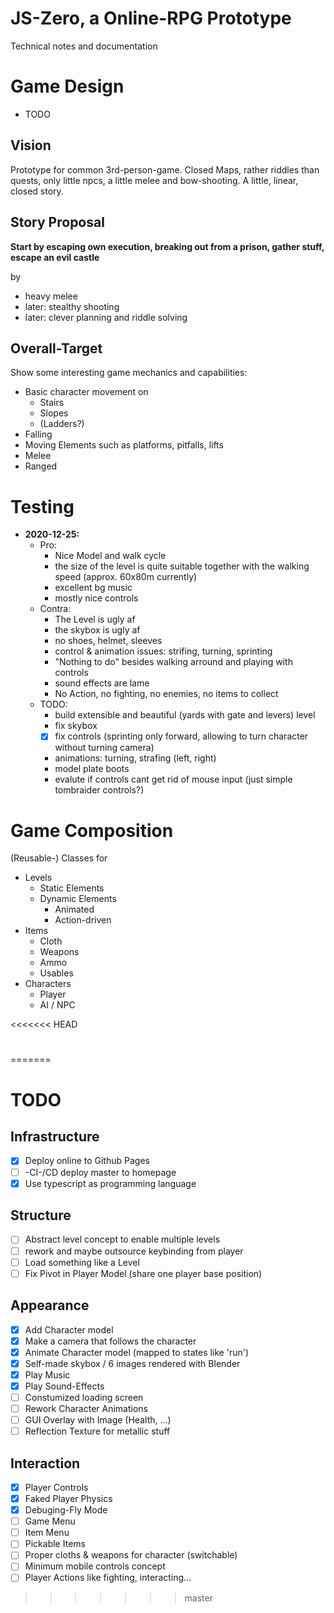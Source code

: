 # JS-Zero, a Online-RPG Prototype
Technical notes and documentation
# Game Design
* TODO

## Vision
Prototype for common 3rd-person-game. Closed Maps, rather riddles than quests, only little npcs, a little melee and bow-shooting. A little, linear, closed story.

## Story Proposal

**Start by escaping own execution, breaking out from a prison, gather stuff, escape an evil castle**

by 
* heavy melee
* later: stealthy shooting
* later: clever planning and riddle solving



## Overall-Target

Show some interesting game mechanics and capabilities: 
* Basic character movement on
    * Stairs
    * Slopes
    * (Ladders?)
* Falling
* Moving Elements such as platforms, pitfalls, lifts
* Melee
* Ranged 




# Testing

* **2020-12-25:** 
    * Pro:
        * Nice Model and walk cycle
        * the size of the level is quite suitable together with the walking speed (approx. 60x80m currently)
        * excellent bg music
        * mostly nice controls
    * Contra:
        * The Level is ugly af
        * the skybox is ugly af
        * no shoes, helmet, sleeves
        * control & animation issues: strifing, turning, sprinting
        * "Nothing to do" besides walking arround and playing with controls
        * sound effects are lame
        * No Action, no fighting, no enemies, no items to collect
    * TODO:
        * build extensible and beautiful (yards with gate and levers) level
        * fix skybox
        * [x] fix controls (sprinting only forward, allowing to turn character without turning camera)
        * animations: turning, strafing (left, right)
        * model plate boots
        * evalute if controls cant get rid of mouse input (just simple tombraider controls?)


# Game Composition

(Reusable-) Classes for
* Levels
    * Static Elements
    * Dynamic Elements
        * Animated
        * Action-driven
* Items
    * Cloth
    * Weapons
    * Ammo
    * Usables
* Characters
    * Player
    * AI / NPC

<<<<<<< HEAD
# 
=======



# TODO

## Infrastructure 
- [X] Deploy online to Github Pages
- [ ] -CI-/CD deploy master to homepage 
- [X] Use typescript as programming language

## Structure
- [ ] Abstract level concept to enable multiple levels
- [ ] rework and maybe outsource keybinding from player
- [ ] Load something like a Level
- [ ] Fix Pivot in Player Model (share one player base position)

## Appearance
- [X] Add Character model
- [x] Make a camera that follows the character
- [X] Animate Character model (mapped to states like 'run')
- [X] Self-made skybox / 6 images rendered with Blender
- [x] Play Music
- [x] Play Sound-Effects
- [ ] Constumized loading screen
- [ ] Rework Character Animations
- [ ] GUI Overlay with Image (Health, ...)
- [ ] Reflection Texture for metallic stuff

## Interaction
- [x] Player Controls 
- [x] Faked Player Physics
- [x] Debuging-Fly Mode
- [ ] Game Menu
- [ ] Item Menu
- [ ] Pickable Items 
- [ ] Proper cloths & weapons for character (switchable)
- [ ] Minimum mobile controls concept
- [ ] Player Actions like fighting, interacting...

>>>>>>> master
